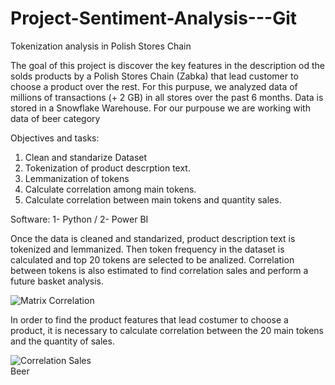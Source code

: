 # Project-Sentiment-Analysis---Git

Tokenization analysis in Polish Stores Chain

The goal of this project is discover the key features in the description od the solds products by a Polish Stores Chain (Zabka) that lead customer to choose a product over the rest. For this purpuse, we analyzed data of millions of transactions (+ 2 GB) in all stores over the past 6 months. Data is stored in a Snowflake Warehouse. For our purpouse we are working with data of beer category

Objectives and tasks:

1. Clean and standarize Dataset
2. Tokenization of product descrption text.
3. Lemmanization of tokens
4. Calculate correlation among main tokens.
5. Calculate correlation between main tokens and quantity sales.

Software: 1- Python / 2- Power BI

Once the data is cleaned and standarized, product description text is tokenized and lemmanized. Then token frequency in the dataset is calculated and top 20 tokens are selected to be analized. Correlation between tokens is also estimated to find correlation sales and perform a future basket analysis.

<img
  src="/Images/Matrix Correlation.JPG"
  alt="Matrix Correlation"
  title="Matrix Correlation"
  style="display: inline-block; margin: 0 auto; max-width: 150px">
  
  
In order to find the product features that lead costumer to choose a product, it is necessary to calculate correlation between the 20 main tokens and the quantity of sales.
  
  
  <img
  src="/Images/Correlation Sales Beer.JPG"
  alt="Correlation Sales Beer"
  title="Correlation Sales Beern"
  style="display: inline-block; margin: 0 auto; max-width: 150px">
